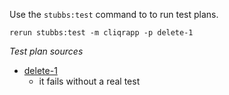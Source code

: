 
Use the `stubbs:test` command to to run test plans.

    rerun stubbs:test -m cliqrapp -p delete-1

*Test plan sources*

* [delete-1](tests/delete-1.html)
  * it fails without a real test

